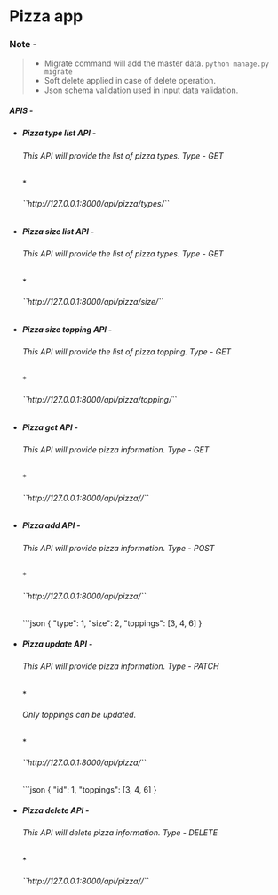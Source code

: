 # Pizza app

### Note -
> * Migrate command will add the master data.  ``python manage.py migrate``
> * Soft delete applied in case of delete operation.
> * Json schema validation used in input data validation.


##### APIS - 
* ##### Pizza type list API - 
    <h6>This API will provide the list of pizza types. Type - GET</h6>
    *  <h6>``http://127.0.0.1:8000/api/pizza/types/`` </h6>

* ##### Pizza size list API - 
    <h6>This API will provide the list of pizza types. Type - GET</h6>
    *  <h6>``http://127.0.0.1:8000/api/pizza/size/`` </h6>
    
* ##### Pizza size topping API - 
    <h6>This API will provide the list of pizza topping. Type - GET</h6>
    *  <h6>``http://127.0.0.1:8000/api/pizza/topping/`` </h6>
    
* ##### Pizza get API - 
    <h6>This API will provide pizza information. Type - GET</h6>
    *  <h6>``http://127.0.0.1:8000/api/pizza/<id>/`` </h6>
    
* ##### Pizza add API - 
    <h6>This API will provide pizza information. Type - POST</h6>
    *  <h6>``http://127.0.0.1:8000/api/pizza/`` </h6>
    ```json
        {
            "type": 1,
            "size": 2,
            "toppings": [3, 4, 6]
        }
  
* ##### Pizza update API - 
    <h6>This API will provide pizza information. Type - PATCH</h6>
    * <h6>Only toppings can be updated. </h6>
    *  <h6>``http://127.0.0.1:8000/api/pizza/`` </h6>
    ```json
        {
            "id": 1,
            "toppings": [3, 4, 6]
        }
    
* ##### Pizza delete API - 
    <h6>This API will delete pizza information. Type - DELETE</h6>
    *  <h6>``http://127.0.0.1:8000/api/pizza/<id>/`` </h6>